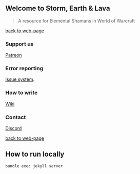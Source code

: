 ## Welcome to Storm, Earth & Lava
> A resource for Elemental Shamans in World of Warcraft

[back to web-page](https://stormearthandlava.com/)

### Support us
[Patreon](https://www.patreon.com/stormearthlava)

### Error reporting
[Issue system](https://github.com/stormearthandlava/stormearthandlava.github.io/issues).

### How to write
[Wiki](https://github.com/stormearthandlava/stormearthandlava.github.io/wiki)

### Contact
[Discord](https://discord.me/stormearthandlava)

[back to web-page](https://stormearthandlava.com/)


## How to run locally
```bash
bundle exec jekyll server
```
